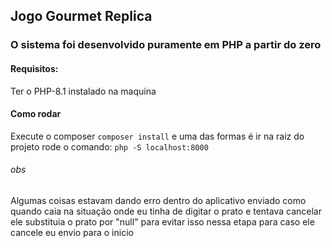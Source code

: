 ## Jogo Gourmet Replica
### O sistema foi desenvolvido puramente em PHP a partir do zero
#### Requisitos:
Ter o PHP-8.1 instalado na maquina 

#### Como rodar
Execute o composer
``composer install``
e uma das formas é ir na raiz do projeto rode o comando:
``php -S localhost:8000``

###### obs
Algumas coisas estavam dando erro dentro do aplicativo enviado como quando caia na situação onde eu tinha de digitar o prato e tentava cancelar ele substituia o prato por "null" para evitar isso nessa etapa para caso ele cancele eu envio para o inicio
